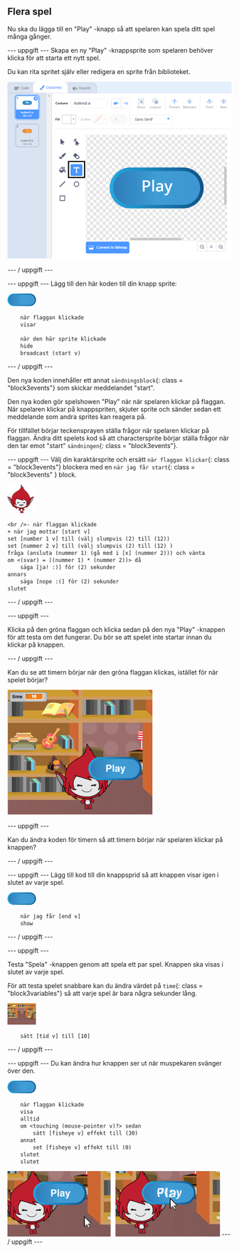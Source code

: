## Flera spel

Nu ska du lägga till en "Play" -knapp så att spelaren kan spela ditt spel många gånger.

\--- uppgift \--- Skapa en ny "Play" -knappsprite som spelaren behöver klicka för att starta ett nytt spel.

Du kan rita spritet själv eller redigera en sprite från biblioteket.

![Bild på spelknappen](images/brain-play.png)

\--- / uppgift \---

\--- uppgift \--- Lägg till den här koden till din knapp sprite:

![Button Sprite](images/button-sprite.png)

```blocks3
    när flaggan klickade
    visar

    när den här sprite klickade
    hide
    broadcast (start v)
```

\--- / uppgift \---

Den nya koden innehåller ett annat `sändningsblock`{: class = "block3events"} som skickar meddelandet "start".

Den nya koden gör spelshowen "Play" när när spelaren klickar på flaggan. När spelaren klickar på knappspriten, skjuter sprite och sänder sedan ett meddelande som andra sprites kan reagera på.

För tillfället börjar teckensprayen ställa frågor när spelaren klickar på flaggan. Ändra ditt spelets kod så att charactersprite börjar ställa frågor när den tar emot "start" `sändningen`{: class = "block3events"}.

\--- uppgift \--- Välj din karaktärsprite och ersätt `när flaggan klickar`{: class = "block3events"} blockera med en `när jag får start`{: class = "block3events" } block.

![Karaktärsprite](images/giga-sprite.png)

```blocks3
<br />- när flaggan klickade
+ när jag mottar [start v]
set [number 1 v] till (välj slumpvis (2) till (12))
set [nummer 2 v] till (välj slumpvis (2) till (12) )
fråga (ansluta (nummer 1) (gå med i [x] (nummer 2))) och vänta
om <(svar) = ((nummer 1) * (nummer 2))> då
    säga [ja! :)] för (2) sekunder
annars
    säga [nope :(] för (2) sekunder
slutet
```

\--- / uppgift \---

\--- uppgift \---

Klicka på den gröna flaggan och klicka sedan på den nya "Play" -knappen för att testa om det fungerar. Du bör se att spelet inte startar innan du klickar på knappen.

\--- / uppgift \---

Kan du se att timern börjar när den gröna flaggan klickas, istället för när spelet börjar?

![Timern har startat](images/brain-timer-bug.png)

\--- uppgift \---

Kan du ändra koden för timern så att timern börjar när spelaren klickar på knappen?

\--- / uppgift \---

\--- uppgift \--- Lägg till kod till din knappsprid så att knappen visar igen i slutet av varje spel.

![Button Sprite](images/button-sprite.png)

```blocks3
    när jag får [end v]
    show
```

\--- / uppgift \---

\--- uppgift \---

Testa "Spela" -knappen genom att spela ett par spel. Knappen ska visas i slutet av varje spel.

För att testa spelet snabbare kan du ändra värdet på `time`{: class = "block3variables"} så att varje spel är bara några sekunder lång.

![Skede](images/stage-sprite.png)

```blocks3
    sätt [tid v] till [10]
```

\--- / uppgift \---

\--- uppgift \--- Du kan ändra hur knappen ser ut när muspekaren svänger över den.

![Knapp](images/button-sprite.png)

```blocks3
    när flaggan klickade
    visa
    alltid
    om <touching (mouse-pointer v)?> sedan
        sätt [fisheye v] effekt till (30)
    annat
        set [fisheye v] effekt till (0)
    slutet
    slutet
```

![skärmdump](images/brain-fisheye.png) \--- / uppgift \---